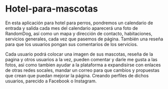 # Hotel-para-mascotas
En esta aplicación para hotel para perros, pondremos un calendario de entrada y salida cada mes del calendario aparecerá una foto de RandomDog, así como un mapa y  dirección de contacto, habitaciones, servicios generales, cada vez que pasemos de página. También una reseña para que los usuarios pongan sus comentarios de los servicios.

Cada usuario podrá colocar una imagen de sus mascotas, reseña de la pagina y otros usuarios a la vez, pueden comentar y darle me gusta a las fotos, asi como tambien ayudar a la plataforma a expandisirse con enlaces de otras redes socales, mandar un correo para que cambios y propuestas que crean que puedan mejorar la página. Creando perfiles de dichos usuarios, parecido a Facebook o Instagram.
